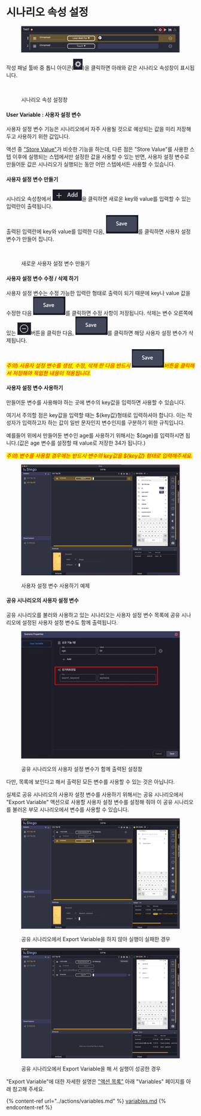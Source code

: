 # 시나리오 속성 설정

<figure><img src="../.gitbook/assets/image (212).png" alt=""><figcaption></figcaption></figure>

작성 패널 툴바 중 톱니 아이콘(<img src="../.gitbook/assets/image (117).png" alt="" data-size="line">)을 클릭하면 아래와 같은 시나리오 속성창이 표시됩니다.

<figure><img src="../.gitbook/assets/스크린샷 2022-09-26 오후 3.10.16 (1).png" alt=""><figcaption><p>시나리오 속성 설정창</p></figcaption></figure>

#### User Variable : 사용자 설정 변수

사용자 설정 변수 기능은 시나리오에서 자주 사용될 것으로 예상되는 값을 미리 저장해 두고 사용하기 위한 값입니다.

액션 중 ["Store Value"](../actions/variables.md#store-value)가 비슷한 기능을 하는데, 다른 점은 "Store Value"를 사용한 스텝 이후에 실행되는 스텝에서만 설정한 값을 사용할 수 있는 반면, 사용자 설정 변수로 만들어둔 값은 시나리오가 실행되는 동안 어떤 스텝에서든 사용할 수 있습니다.&#x20;

#### 사용자 설정 변수 만들기

시나리오 속성창에서 <img src="../.gitbook/assets/image (207).png" alt="" data-size="line">을 클릭하면 새로운 key와 value를 입력할 수 있는 입력란이 출력됩니다.

출력된 입력란에 key와 value를 입력한 다음, <img src="../.gitbook/assets/image (218).png" alt="" data-size="line">를 클릭하면 사용자 설정 변수가 만들어 집니다.

<figure><img src="../.gitbook/assets/스크린샷 2022-09-26 오후 3.11.18.png" alt=""><figcaption><p>새로운 사용자 설정 변수 만들기</p></figcaption></figure>

#### 사용자 설정 변수 수정 / 삭제 하기

사용자 설정 변수는 수정 가능한 입력란 형태로 출력이 되기 때문에 key나 value 값을 수정한 다음 <img src="../.gitbook/assets/image (218).png" alt="" data-size="line">를 클릭하면 수정 사항이 저장됩니다. 삭제는 변수 오른쪽에 있는 <img src="../.gitbook/assets/image (175).png" alt="" data-size="line">버튼을 클릭한 다음, <img src="../.gitbook/assets/image (218).png" alt="" data-size="line">를 클릭하면 해당 사용자 설정 변수가 삭제됩니다.

_<mark style="color:red;">주의) 사용자 설정 변수를 생성, 수정, 삭제 한 다음 반드시</mark>_ <img src="../.gitbook/assets/image (218).png" alt="" data-size="line">_<mark style="color:red;">버튼을 클릭해서 저장해야 작업한 내용이 적용됩니다.</mark>_

####

#### 사용자 설정 변수 사용하기

만들어둔 변수를 사용해야 하는 곳에 변수의 key값을 입력하면 사용할 수 있습니다.

여기서 주의할 점은 key값을 입력할 때는 ${key값}형태로 입력하셔야 합니다. 이는 작성자가 입력하고자 하는 값이 일반 문자인지 변수인지를 구분하기 위한 규칙입니다.

예를들어 위에서 만들어둔 변수인 age를 사용하기 위해서는 ${age}를 입력하시면 됩니다.(값은 age 변수를 설정할 때 value로 저장한 34가 됩니다.)

_<mark style="color:red;">주의) 변수를 사용할 경우에는 반드시 변수의 key값을 ${key값} 형태로 입력해주세요.</mark>_

<figure><img src="../.gitbook/assets/image (9).png" alt=""><figcaption><p>사용자 설정 변수 사용하기 예제</p></figcaption></figure>

#### &#x20;공유 시나리오의 사용자 설정 변수

공유 시나리오를 불러와 사용하고 있는 시나리오는 사용자 설정 변수 목록에 공유 시나리오에 설정된 사용자 설정 변수도 함께 출력됩니다.

<figure><img src="../.gitbook/assets/photo_2022-09-26 15.18.39.jpeg" alt=""><figcaption><p>공유 시나리오의 사용자 설정 변수가 함께 출력된 설정창</p></figcaption></figure>

다만, 목록에 보인다고 해서 출력된 모든 변수를 사용할 수 있는 것은 아닙니다.

실제로 공유 시나리오의 사용자 설정 변수를 사용하기 위해서는 공유 시나리오에서 "Export Variable" 액션으로 사용할 사용자 설정 변수를 설정해 줘야 이 공유 시나리오를 불러온 부모 시나리오에서 변수를 사용할 수 있습니다.

<figure><img src="../.gitbook/assets/image (99).png" alt=""><figcaption><p>공유 시나리오에서 Export Variable을 하지 않아 실행이 실패한 경우</p></figcaption></figure>

<figure><img src="../.gitbook/assets/image (18).png" alt=""><figcaption><p>공유 시나리오에서 Export Variable을 해 서 실행이 성공한 경우</p></figcaption></figure>

"Export Variable"에 대한 자세한 설명은 ["액션 목록"](broken-reference) 아래 "Variables" 페이지를 아래 참고해 주세요.

{% content-ref url="../actions/variables.md" %}
[variables.md](../actions/variables.md)
{% endcontent-ref %}
